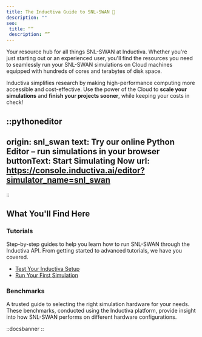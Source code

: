 ```yaml
---
title: The Inductiva Guide to SNL-SWAN 🌊
description: ""
seo:
 title: “”
 description: “”
---
```


Your resource hub for all things SNL-SWAN at Inductiva. Whether you're just starting out or an experienced user, you'll find the resources you need to seamlessly run your SNL-SWAN simulations on Cloud machines equipped with hundreds of cores and terabytes of disk space.

Inductiva simplifies research by making high-performance computing more accessible and cost-effective. Use the power of the Cloud to **scale your simulations** and **finish your projects sooner**, while keeping your costs in check! 

::pythoneditor
---
origin: snl_swan
text: Try our online Python Editor – run simulations in your browser
buttonText: Start Simulating Now
url: https://console.inductiva.ai/editor?simulator_name=snl_swan
---
::


## What You'll Find Here

### Tutorials
Step-by-step guides to help you learn how to run SNL-SWAN through the Inductiva API. From getting started to advanced tutorials, we have you covered.

- [Test Your Inductiva Setup](/guides/snl-swan/tutorials/setup-test)
- [Run Your First Simulation](/guides/snl-swan/tutorials/quick-start)

### Benchmarks
A trusted guide to selecting the right simulation hardware for your needs. These benchmarks, conducted using the Inductiva platform, provide insight into how SNL-SWAN performs on different hardware configurations.

::docsbanner
::
